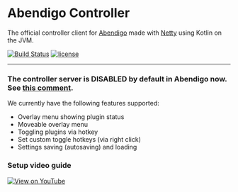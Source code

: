 # Abendigo Controller
The official controller client for [Abendigo](https://github.com/Jire/Abendigo)
made with [Netty](http://netty.io) using Kotlin on the JVM.

[![Build Status](https://travis-ci.org/Jire/Abendigo-Controller.svg?branch=master)](https://travis-ci.org/Jire/Abendigo-Controller)
[![license](https://img.shields.io/github/license/Jire/Abendigo-Controller.svg)](https://github.com/Jire/Abendigo-Controller/blob/master/LICENSE)

---

### The controller server is DISABLED by default in Abendigo now. See [this comment](https://github.com/Jire/Abendigo/blob/master/src/main/kotlin/org/abendigo/Abendigo.kt#L26).

We currently have the following features supported:
* Overlay menu showing plugin status
* Moveable overlay menu
* Toggling plugins via hotkey
* Set custom toggle hotkeys (via right click)
* Settings saving (autosaving) and loading

### Setup video guide

[![View on YouTube](http://i.imgur.com/gfjsJu5.png)](https://www.youtube.com/watch?v=kAiQj6gBvl0)
